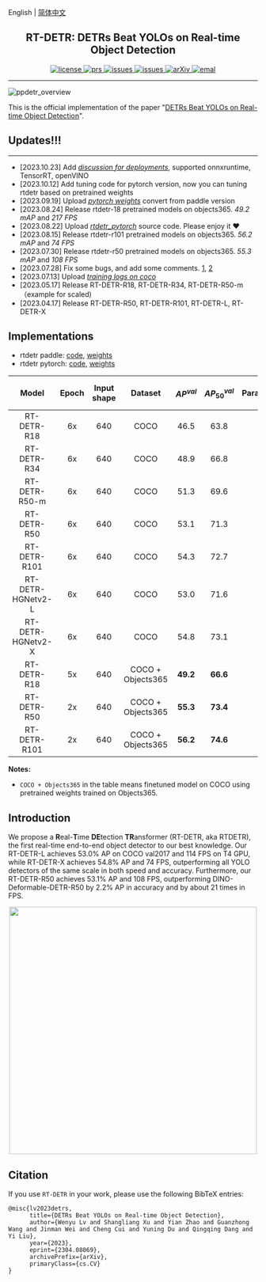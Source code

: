 English | [简体中文](README_cn.md)


<h2 align="center">RT-DETR: DETRs Beat YOLOs on Real-time Object Detection</h2>
<p align="center">
    <!-- <a href="https://github.com/lyuwenyu/RT-DETR/blob/main/LICENSE">
        <img alt="license" src="https://img.shields.io/badge/LICENSE-Apache%202.0-blue">
    </a> -->
    <a href="https://github.com/lyuwenyu/RT-DETR/blob/main/LICENSE">
        <img alt="license" src="https://img.shields.io/github/license/lyuwenyu/RT-DETR">
    </a>
    <a href="https://github.com/lyuwenyu/RT-DETR/pulls">
        <img alt="prs" src="https://img.shields.io/github/issues-pr/lyuwenyu/RT-DETR">
    </a>
    <a href="https://github.com/lyuwenyu/RT-DETR/issues">
        <img alt="issues" src="https://img.shields.io/github/issues/lyuwenyu/RT-DETR?color=pink">
    </a>
    <a href="https://github.com/lyuwenyu/RT-DETR">
        <img alt="issues" src="https://img.shields.io/github/stars/lyuwenyu/RT-DETR">
    </a>
    <a href="https://arxiv.org/abs/2304.08069">
        <img alt="arXiv" src="https://img.shields.io/badge/arXiv-2304.08069-red">
    </a>
    <a href="mailto: lyuwenyu@foxmail.com">
        <img alt="emal" src="https://img.shields.io/badge/contact_me-email-yellow">
    </a>
</p>

---

![ppdetr_overview](https://github.com/lyuwenyu/RT-DETR/assets/17582080/737f0d94-e028-4793-967e-201bdde57a5a)

This is the official implementation of the paper "[DETRs Beat YOLOs on Real-time Object Detection](https://arxiv.org/abs/2304.08069)".

<!-- [Wenyu Lv](), [Yian Zhao](), [Shangliang Xu](). -->

## Updates!!!
---
- \[2023.10.23\] Add [*discussion for deployments*](https://github.com/lyuwenyu/RT-DETR/issues/95), supported onnxruntime, TensorRT, openVINO
- \[2023.10.12\] Add tuning code for pytorch version, now you can tuning rtdetr based on pretrained weights
- \[2023.09.19\] Upload [*pytorch weights*](https://github.com/lyuwenyu/RT-DETR/issues/42) convert from paddle version
- \[2023.08.24] Release rtdetr-18 pretrained models on objects365. *49.2 mAP* and *217 FPS*
- \[2023.08.22\] Upload *[rtdetr_pytorch](./rtdetr_pytorch/)* source code. Please enjoy it ❤️
- \[2023.08.15\] Release rtdetr-r101 pretrained models on objects365. *56.2 mAP* and *74 FPS*
- \[2023.07.30\] Release rtdetr-r50 pretrained models on objects365. *55.3 mAP* and *108 FPS*
- \[2023.07.28\] Fix some bugs, and add some comments. [1](https://github.com/lyuwenyu/RT-DETR/pull/14), [2](https://github.com/lyuwenyu/RT-DETR/commit/3b5cbcf8ae3b907e6b8bb65498a6be7c6736eabc)
- \[2023.07.13\] Upload [*training logs on coco*](https://github.com/lyuwenyu/RT-DETR/issues/8)
- \[2023.05.17\] Release RT-DETR-R18, RT-DETR-R34, RT-DETR-R50-m（example for scaled)
- \[2023.04.17\] Release RT-DETR-R50, RT-DETR-R101, RT-DETR-L, RT-DETR-X

## Implementations
- rtdetr paddle: [code](./rtdetr_paddle), [weights](./rtdetr_paddle)
- rtdetr pytorch: [code](./rtdetr_pytorch), [weights](https://github.com/lyuwenyu/RT-DETR/issues/42)


| Model | Epoch | Input shape | Dataset | $AP^{val}$ | $AP^{val}_{50}$| Params(M) | FLOPs(G) | T4 TensorRT FP16(FPS)
|:---:|:---:|:---:| :---:|:---:|:---:|:---:|:---:|:---:|
| RT-DETR-R18 | 6x | 640 | COCO | 46.5 | 63.8 | 20 | 60 | 217 |
| RT-DETR-R34 | 6x | 640 | COCO | 48.9 | 66.8 | 31 | 92 | 161 |
| RT-DETR-R50-m | 6x | 640 | COCO | 51.3 | 69.6 | 36 | 100 | 145 |
| RT-DETR-R50 | 6x |  640 | COCO | 53.1 | 71.3 | 42 | 136 | 108 |
| RT-DETR-R101 | 6x | 640 | COCO | 54.3 | 72.7 | 76 | 259 | 74 |
| RT-DETR-HGNetv2-L | 6x | 640 | COCO | 53.0 | 71.6 | 32 | 110 | 114 |
| RT-DETR-HGNetv2-X | 6x | 640 | COCO | 54.8 | 73.1 | 67 | 234 | 74 |
| RT-DETR-R18 | 5x | 640 | COCO + Objects365 | **49.2** | **66.6** | 20 | 60 | **217** |
| RT-DETR-R50 | 2x | 640 | COCO + Objects365 | **55.3** | **73.4** | 42 | 136 | **108** |
| RT-DETR-R101 | 2x | 640 | COCO + Objects365 | **56.2** | **74.6** | 76 | 259 | **74** |

**Notes:**
- `COCO + Objects365` in the table means finetuned model on COCO using pretrained weights trained on Objects365.


## Introduction
We propose a **R**eal-**T**ime **DE**tection **TR**ansformer (RT-DETR, aka RTDETR), the first real-time end-to-end object detector to our best knowledge. Our RT-DETR-L achieves 53.0% AP on COCO val2017 and 114 FPS on T4 GPU, while RT-DETR-X achieves 54.8% AP and 74 FPS, outperforming all YOLO detectors of the same scale in both speed and accuracy. Furthermore, our RT-DETR-R50 achieves 53.1% AP and 108 FPS, outperforming DINO-Deformable-DETR-R50 by 2.2% AP in accuracy and by about 21 times in FPS. 
<div align="center">
  <!-- <img src="https://github.com/PaddlePaddle/PaddleDetection/assets/17582080/3184a08e-aa4d-49cf-9079-f3695c4cc1c3" width=300 /> -->
  <img src="https://github.com/lyuwenyu/RT-DETR/assets/17582080/42636690-1ecf-4647-b075-842ecb9bc562" width=500 >
</div>

## Citation
If you use `RT-DETR` in your work, please use the following BibTeX entries:
```
@misc{lv2023detrs,
      title={DETRs Beat YOLOs on Real-time Object Detection},
      author={Wenyu Lv and Shangliang Xu and Yian Zhao and Guanzhong Wang and Jinman Wei and Cheng Cui and Yuning Du and Qingqing Dang and Yi Liu},
      year={2023},
      eprint={2304.08069},
      archivePrefix={arXiv},
      primaryClass={cs.CV}
}
```
